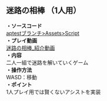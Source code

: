 ## 迷路の相棒 （1人用） 
**・ソースコード**  
[aptestブランチ>Assets>Script](https://github.com/tonton51/Dollhouse/tree/aptest/Assets/Script)  
**・プレイ動画**   
[迷路の相棒_紹介動画](https://youtu.be/ON7-Ix_hRH8)  
**・内容**  
二人一組で迷路を解いていくゲーム  
**・操作方法**  
WASD：移動  
**・ポイント**  
1人プレイ用では賢くないアシストを実装  

